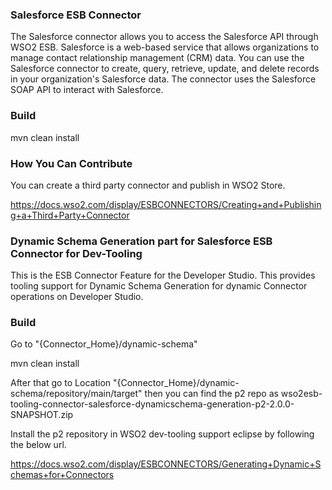 ### Salesforce ESB Connector

The Salesforce connector allows you to access the Salesforce API through WSO2 ESB. Salesforce is  a web-based service
that allows organizations to manage contact relationship management (CRM) data. You can use the Salesforce connector to create, query,
retrieve, update, and delete records in your organization's Salesforce data. The connector uses the Salesforce SOAP API to interact with Salesforce.

### Build

mvn clean install

### How You Can Contribute
You can create a third party connector and publish in WSO2 Store.

https://docs.wso2.com/display/ESBCONNECTORS/Creating+and+Publishing+a+Third+Party+Connector

### Dynamic Schema Generation part for Salesforce ESB Connector for Dev-Tooling

This is the ESB Connector Feature for the Developer Studio. This provides tooling support
for Dynamic Schema Generation for dynamic Connector operations on Developer Studio.

### Build

Go to "{Connector_Home}/dynamic-schema"

mvn clean install

After that go to Location "{Connector_Home}/dynamic-schema/repository/main/target" then you can find the p2 repo as wso2esb-tooling-connector-salesforce-dynamicschema-generation-p2-2.0.0-SNAPSHOT.zip

Install the p2 repository in WSO2 dev-tooling support eclipse by following the below url.

https://docs.wso2.com/display/ESBCONNECTORS/Generating+Dynamic+Schemas+for+Connectors
